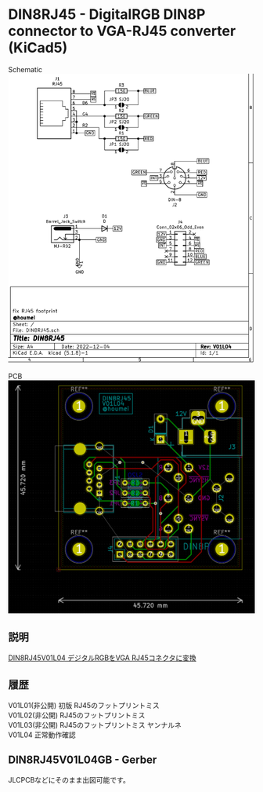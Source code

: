 # DIN8RJ45 - DigitalRGB DIN8P connector to VGA-RJ45 converter (KiCad5)

Schematic
![schematic](img/DIN8RJ45V01L04-sch.png)


PCB
![pcb](img/DIN8RJ45V01L04-pcb.png)


## 説明

[DIN8RJ45V01L04 デジタルRGBをVGA RJ45コネクタに変換](http://blog.livedoor.jp/hardyboy/archives/10203256.html "まごころせいじつ堂")  
<!-- [SORD m5用ROM/RAMカートリッジ基板](https://keisanki.booth.pm/items/3939000 "booth")  -->

## 履歴
V01L01(非公開) 初版 RJ45のフットプリントミス  
V01L02(非公開) RJ45のフットプリントミス  
V01L03(非公開) RJ45のフットプリントミス ヤンナルネ  
V01L04 正常動作確認  

## DIN8RJ45V01L04GB - Gerber
JLCPCBなどにそのまま出図可能です。  
